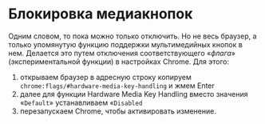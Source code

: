 # Блокировка медиакнопок

Одним словом, то пока можно только отключить. Но не весь браузер, а только упомянутую функцию поддержки мультимедийных кнопок в нем. Делается это путем отключения соответствующего «*флага*» (экспериментальной функции) в настройках Chrome. Для этого:

1.  открываем браузер в адресную строку копируем `chrome:flags/#hardware-media-key-handling` и жмем Enter
2.  далее для функции Hardware Media Key Handling вместо значения «`Default`» устанавливаем «`Disabled`
3.  перезапускаем Chrome, чтобы активировать изменение.

